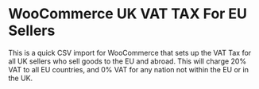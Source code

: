 # WooCommerce UK VAT TAX For EU Sellers
This is a quick CSV import for WooCommerce that sets up the VAT Tax for all UK sellers who sell goods to the EU and abroad. This will charge 20% VAT to all EU countries, and 0% VAT for any nation not within the EU or in the UK.
